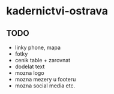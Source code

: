 # kadernictvi-ostrava
## TODO
* linky phone, mapa
* fotky
* cenik table  + zarovnat
* dodelat text
* mozna logo
* mozna mezery u footeru
* mozna social media etc.
